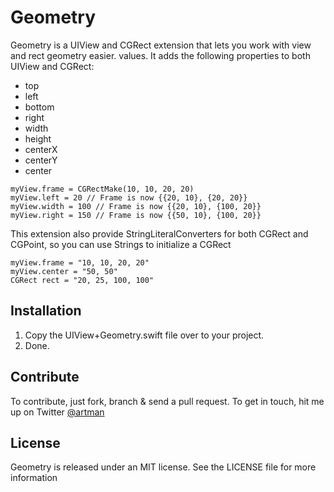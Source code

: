 Geometry
========

Geometry is a UIView and CGRect extension that lets you work with view and rect geometry easier.
values. It adds the following properties to both UIView and CGRect:

* top
* left
* bottom
* right
* width
* height
* centerX
* centerY
* center

```
myView.frame = CGRectMake(10, 10, 20, 20)
myView.left = 20 // Frame is now {{20, 10}, {20, 20}}
myView.width = 100 // Frame is now {{20, 10}, {100, 20}}
myView.right = 150 // Frame is now {{50, 10}, {100, 20}}

```

This extension also provide StringLiteralConverters for both CGRect and CGPoint, so you can use Strings to initialize a CGRect

```
myView.frame = "10, 10, 20, 20"
myView.center = "50, 50"
CGRect rect = "20, 25, 100, 100"

```

Installation
------------
1. Copy the UIView+Geometry.swift file over to your project.
2. Done.

Contribute
----------
To contribute, just fork, branch & send a pull request. To get in touch, hit me up on Twitter [@artman](http://twitter.com/artman)

License
-------
Geometry is released under an MIT license. See the LICENSE file for more information